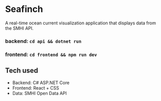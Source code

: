 # Seafinch

A real-time ocean current visualization application that displays data from the SMHI API.

### backend: `cd api && dotnet run`

### frontend: `cd frontend && npm run dev`

## Tech used
- Backend: C# ASP.NET Core
- Frontend: React + CSS
- Data: SMHI Open Data API
